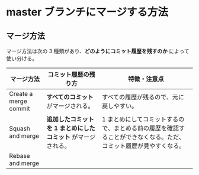 # master ブランチにマージする方法

## マージ方法

マージ方法は次の 3 種類があり、**どのようにコミット履歴を残すのか** によって使い分ける。

| マージ方法 | コミット履歴の残り方 | 特徴・注意点 |
| --- | --- | --- |
| Create a merge commit | **すべてのコミット** がマージされる。 | すべての履歴が残るので、元に戻しやすい。|
| Squash and merge | **追加したコミットを 1 まとめにしたコミット** がマージ される。 |1 まとめにしてコミットするので、まとめる前の履歴を確認することができなくなる。ただ、コミット履歴が見やすくなる。|
|Rebase and merge| | |